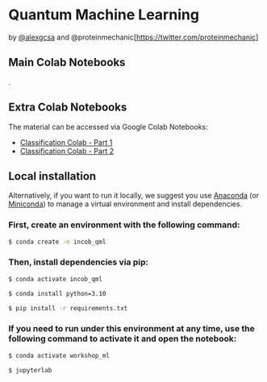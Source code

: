 # Quantum Machine Learning

by [@alexgcsa](https://twitter.com/alexgcsa) and @proteinmechanic[https://twitter.com/proteinmechanic]


## Main Colab Notebooks







.

## Extra Colab Notebooks

The material can be accessed via Google Colab Notebooks:
- [Classification Colab - Part 1](https://colab.research.google.com/github/alexgcsa/ml_workshop_Oct2023/blob/master/mlw_p1.ipynb)
- [Classification Colab - Part 2](https://colab.research.google.com/github/alexgcsa/ml_workshop_Oct2023/blob/master/mlw_p2.ipynb)


## Local installation

Alternatively, if you want to run it locally, we suggest you use [Anaconda](https://docs.anaconda.com/free/anaconda/install/) (or [Miniconda](https://docs.conda.io/en/latest/miniconda.html)) to manage a virtual environment and install dependencies.


### First, create an environment with the following command:

```bash
$ conda create -n incob_qml
```

### Then, install dependencies via pip:


```bash
$ conda activate incob_qml

$ conda install python=3.10

$ pip install -r requirements.txt
```

### If you need to run under this environment at any time, use the following command to activate it and open the notebook:

```bash
$ conda activate workshop_ml

$ jupyterlab
```


